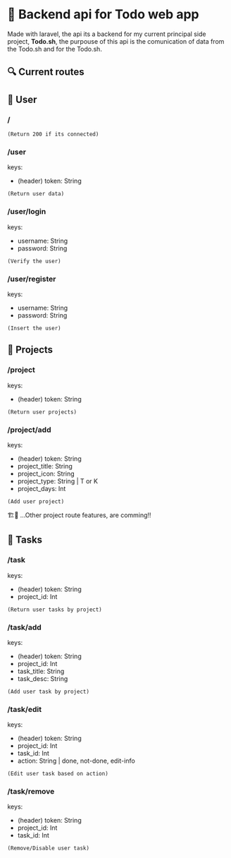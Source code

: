 # 🤖 Backend api for <a hreft="https://github.com/valb-mig/todo-web-app">Todo web app</a>
Made with laravel, the api its a backend for my current principal side project, <b>Todo.sh</b>,
the purpouse of this api is the comunication of data from the Todo.sh and for the Todo.sh.

## 🔍 Current routes

## 🧑 User

### /  
```(Return 200 if its connected)```

### /user   
keys:
- (header) token: String

```(Return user data)```

### /user/login    
keys:
- username: String
- password: String

```(Verify the user)```

### /user/register 
keys:
- username: String
- password: String

```(Insert the user)```

## 🔩 Projects 

### /project 
keys:
- (header) token: String

```(Return user projects)```

### /project/add
keys:
- (header) token: String 
- project_title:  String
- project_icon:   String
- project_type:   String | T or K
- project_days:   Int

```(Add user project)```

🏗️👷 ...Other project route features, are comming!!

## 📝 Tasks

### /task
keys:
- (header) token: String
- project_id: Int

```(Return user tasks by project)```

### /task/add
keys:
- (header) token: String 
- project_id:  Int
- task_title:  String
- task_desc:   String

```(Add user task by project)```

### /task/edit
keys:
- (header) token: String 
- project_id: Int
- task_id:    Int
- action:     String | done, not-done, edit-info

```(Edit user task based on action)```

### /task/remove
keys:
- (header) token: String 
- project_id: Int
- task_id:    Int

```(Remove/Disable user task)```